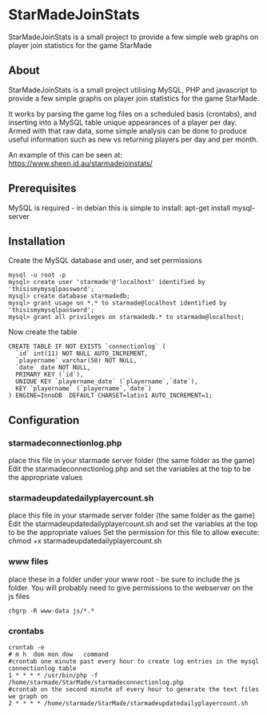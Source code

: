 # StarMadeJoinStats
StarMadeJoinStats is a small project to provide a few simple web graphs on player join statistics for the game StarMade

## About ##

StarMadeJoinStats is a small project utilising MySQL, PHP and javascript to provide a few simple graphs on player join statistics for the game StarMade.

It works by parsing the game log files on a scheduled basis (crontabs), and inserting into a MySQL table unique appearances of a player per day. Armed with that raw data, some simple analysis can be done to produce useful information such as new vs returning players per day and per month.

An example of this can be seen at: https://www.sheen.id.au/starmadejoinstats/

## Prerequisites ##

MySQL is required - in debian this is simple to install:
apt-get install mysql-server

## Installation ##
Create the MySQL database and user, and set permissions

```
mysql -u root -p
mysql> create user 'starmade'@'localhost' identified by 'thisismymysqlpassword';
mysql> create database starmadedb;
mysql> grant usage on *.* to starmade@localhost identified by 'thisismymysqlpassword';
mysql> grant all privileges on starmadedb.* to starmade@localhost;
```

Now create the table

```
CREATE TABLE IF NOT EXISTS `connectionlog` (
  `id` int(11) NOT NULL AUTO_INCREMENT,
  `playername` varchar(50) NOT NULL,
  `date` date NOT NULL,
  PRIMARY KEY (`id`),
  UNIQUE KEY `playername_date` (`playername`,`date`),
  KEY `playername` (`playername`,`date`)
) ENGINE=InnoDB  DEFAULT CHARSET=latin1 AUTO_INCREMENT=1;
```

## Configuration ##
### starmadeconnectionlog.php ###
place this file in your starmade server folder (the same folder as the game)
Edit the starmadeconnectionlog.php and set the variables at the top to be the appropriate values
### starmadeupdatedailyplayercount.sh ###
place this file in your starmade server folder (the same folder as the game)
Edit the starmadeupdatedailyplayercount.sh and set the variables at the top to be the appropriate values
Set the permission for this file to allow execute: chmod +x starmadeupdatedailyplayercount.sh
### www files ###
place these in a folder under your www root - be sure to include the js folder.
You will probably need to give permissions to the webserver on the js files

```
chgrp -R www-data js/*.*
```
### crontabs ###

```
crontab -e
# m h  dom mon dow   command
#crontab one minute past every hour to create log entries in the mysql connectionlog table
1 * * * * /usr/bin/php -f /home/starmade/StarMade/starmadeconnectionlog.php
#crontab on the second minute of every hour to generate the text files we graph on
2 * * * * /home/starmade/StarMade/starmadeupdatedailyplayercount.sh
```